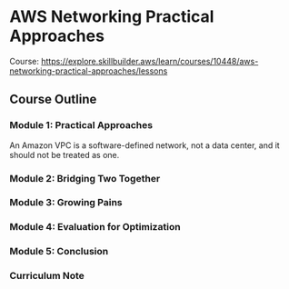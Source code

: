 #  AWS Networking Practical Approaches

Course: https://explore.skillbuilder.aws/learn/courses/10448/aws-networking-practical-approaches/lessons

## Course Outline

### Module 1: Practical Approaches

An Amazon VPC is a software-defined network, not a data center, and it should not be treated as one. 

### Module 2: Bridging Two Together

### Module 3: Growing Pains

### Module 4: Evaluation for Optimization

### Module 5: Conclusion

### Curriculum Note
